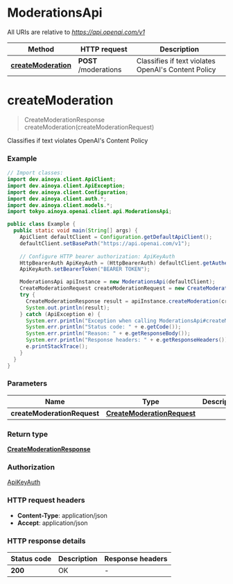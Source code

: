 # ModerationsApi

All URIs are relative to *https://api.openai.com/v1*

| Method | HTTP request | Description |
|------------- | ------------- | -------------|
| [**createModeration**](ModerationsApi.md#createModeration) | **POST** /moderations | Classifies if text violates OpenAI&#39;s Content Policy |


<a id="createModeration"></a>
# **createModeration**
> CreateModerationResponse createModeration(createModerationRequest)

Classifies if text violates OpenAI&#39;s Content Policy

### Example
```java
// Import classes:
import dev.ainoya.client.ApiClient;
import dev.ainoya.client.ApiException;
import dev.ainoya.client.Configuration;
import dev.ainoya.client.auth.*;
import dev.ainoya.client.models.*;
import tokyo.ainoya.openai.client.api.ModerationsApi;

public class Example {
  public static void main(String[] args) {
    ApiClient defaultClient = Configuration.getDefaultApiClient();
    defaultClient.setBasePath("https://api.openai.com/v1");
    
    // Configure HTTP bearer authorization: ApiKeyAuth
    HttpBearerAuth ApiKeyAuth = (HttpBearerAuth) defaultClient.getAuthentication("ApiKeyAuth");
    ApiKeyAuth.setBearerToken("BEARER TOKEN");

    ModerationsApi apiInstance = new ModerationsApi(defaultClient);
    CreateModerationRequest createModerationRequest = new CreateModerationRequest(); // CreateModerationRequest | 
    try {
      CreateModerationResponse result = apiInstance.createModeration(createModerationRequest);
      System.out.println(result);
    } catch (ApiException e) {
      System.err.println("Exception when calling ModerationsApi#createModeration");
      System.err.println("Status code: " + e.getCode());
      System.err.println("Reason: " + e.getResponseBody());
      System.err.println("Response headers: " + e.getResponseHeaders());
      e.printStackTrace();
    }
  }
}
```

### Parameters

| Name | Type | Description  | Notes |
|------------- | ------------- | ------------- | -------------|
| **createModerationRequest** | [**CreateModerationRequest**](CreateModerationRequest.md)|  | |

### Return type

[**CreateModerationResponse**](CreateModerationResponse.md)

### Authorization

[ApiKeyAuth](../README.md#ApiKeyAuth)

### HTTP request headers

 - **Content-Type**: application/json
 - **Accept**: application/json

### HTTP response details
| Status code | Description | Response headers |
|-------------|-------------|------------------|
| **200** | OK |  -  |

